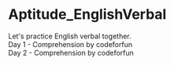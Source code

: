 # Aptitude_EnglishVerbal
Let's practice English verbal together.
<br>
Day 1 - Comprehension by codeforfun
<br>
Day 2 - Comprehension by codeforfun

